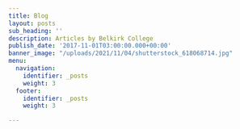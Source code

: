 ```yaml
---
title: Blog
layout: posts
sub_heading: ''
description: Articles by Belkirk College
publish_date: '2017-11-01T03:00:00.000+00:00'
banner_image: "/uploads/2021/11/04/shutterstock_618068714.jpg"
menu:
  navigation:
    identifier: _posts
    weight: 3
  footer:
    identifier: _posts
    weight: 3

---
```

